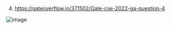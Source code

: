 4. https://gateoverflow.in/371502/Gate-cse-2022-ga-question-4

![image](https://user-images.githubusercontent.com/37560890/169653914-a815b81d-1389-416d-bffd-d3bd27315058.png)
